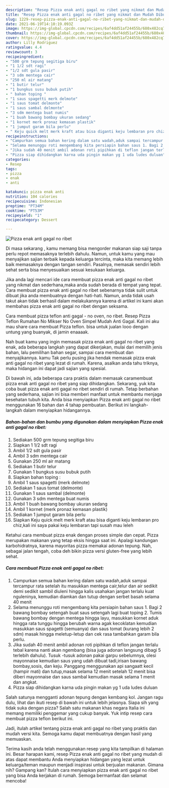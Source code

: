 ```yaml
---
description: "Resep Pizza enak anti gagal no ribet yang nikmat dan Mudah Dibuat"
title: "Resep Pizza enak anti gagal no ribet yang nikmat dan Mudah Dibuat"
slug: 1229-resep-pizza-enak-anti-gagal-no-ribet-yang-nikmat-dan-mudah-dibuat
date: 2021-06-19T14:10:19.093Z
image: https://img-global.cpcdn.com/recipes/6af4dd51af24455b/680x482cq70/pizza-enak-anti-gagal-no-ribet-foto-resep-utama.jpg
thumbnail: https://img-global.cpcdn.com/recipes/6af4dd51af24455b/680x482cq70/pizza-enak-anti-gagal-no-ribet-foto-resep-utama.jpg
cover: https://img-global.cpcdn.com/recipes/6af4dd51af24455b/680x482cq70/pizza-enak-anti-gagal-no-ribet-foto-resep-utama.jpg
author: Lilly Rodriguez
ratingvalue: 4.4
reviewcount: 3
recipeingredient:
- "500 grm tepung segitiga biru"
- "1 1/2 sdt ragi"
- "1/2 sdt gula pasir"
- "3 sdm mentega cair"
- "250 ml air matang"
- "1 butir telur"
- "1 bungkus susu bubuk putih"
- " bahan toping "
- "1 saus spagetti merk delmote"
- "1 saus tomat delmonte"
- "1 saus sambal delmonte"
- "3 sdm mentega buat numis"
- "1 buah bawang bombay ukuran sedang"
- "1 kornet merk pronaz kemasan plastik"
- "1 jumput garam bila perlu"
- " Keju quick melt merk kraft atau bisa diganti keju lembaran pro chizkali ini saya pakai keju lembaran tapi susah mau leleh"
recipeinstructions:
- "Campurkan semua bahan kering dalam satu wadah,aduk sampai tercampur rata setelah itu masukkan mentega cair,telur dan air sedikit demi sedikit sambil diuleni hingga kalis usahakan jangan terlalu kuat nguleninya, kemudian diamkan dan tutup dengan serbet basah selama 40 menit"
- "Selama menunggu roti mengembang kita persiapin bahan saus 1. Bagi 2 bawang bombay setengah buat saus setengah lagi buat toping 2. Tumis bawang bombay dengan mentega hingga layu, masukkan kornet aduk hingga rata tunggu hingga berubah warna agak kecoklatan kemudian masukkan saus spagetti (semuanya) dan saus tomat (kurang lebih 2 sdm) masak hingga meletup-letup dan cek rasa tambahkan garam bila perlu."
- "Jika sudah 40 menit ambil adonan roti pipihkan di teflon jangan terlalu tebal karena nanti akan ngembang (bisa juga adonan langsung dibagi 5 terlebih dahulu). Tusuk -tusuk adonan pakai garpu sebelumnya, olesi mayonnaise kemudian saus yang udah dibuat tadi,irisan bawang bombay,sosis, dan keju. Panggang menggunakan api sangaatt kecil (hampir mati) dan tutup,masak selama 12 menit setelah 12 menit bisa diberi mayonnaise dan saus sambal kemudian masak selama 1 menit dan angkat."
- "Pizza siap dihidangkan karna uda pingin makan yg 1 uda ludes duluan"
categories:
- Resep
tags:
- pizza
- enak
- anti

katakunci: pizza enak anti 
nutrition: 104 calories
recipecuisine: Indonesian
preptime: "PT34M"
cooktime: "PT53M"
recipeyield: "1"
recipecategory: Dessert

---
```



![Pizza enak anti gagal no ribet](https://img-global.cpcdn.com/recipes/6af4dd51af24455b/680x482cq70/pizza-enak-anti-gagal-no-ribet-foto-resep-utama.jpg)

Di masa  sekarang , kamu memang bisa mengorder makanan siap saji tanpa perlu repot memasaknya terlebih dahulu. Namun, untuk kamu yang mau menyajikan sajian terbaik kepada keluarga tercinta, maka kita memang lebih baik memasaknya dengan tangan sendiri. Pasalnya, memasak sendiri lebih sehat serta bisa menyesuaikan sesuai kesukaan keluarga.

Jika anda lagi mencari ide cara membuat pizza enak anti gagal no ribet yang nikmat dan sederhana,maka anda sudah berada di tempat yang tepat. Cara membuat pizza enak anti gagal no ribet  sebenarnya tidak sulit untuk dibuat jika anda membuatnya dengan hati-hati. Namun, anda tidak usah takut akan tidak berhasil dalam melakukannya 
karena di artikel ini kami akan membahas pizza enak anti gagal no ribet dengan seksama.  

Cara membuat pizza teflon anti gagal - no oven, no ribet. Resep Pizza Teflon Rumahan No Mikser No Oven Simpel Mudah Anti Gagal. Kali ini aku mau share cara membuat Pizza teflon. bisa untuk jualan looo dengan untung yang buanyak, di jamin enaaaak.

Nah buat kamu yang ingin memasak pizza enak anti gagal no ribet yang enak, ada beberapa langkah yang dapat dikerjakan, mulai dari memilih jenis bahan, lalu pemilihan bahan segar, sampai cara membuat dan menyajikannya. kamu Tak perlu pusing jika hendak memasak pizza enak anti gagal no ribet yang lezat di rumah. Karena, asalkan anda  tahu triknya, maka hidangan ini dapat jadi sajian yang spesial.

Di bawah ini, ada beberapa cara praktis  dalam memasak caramembuat pizza enak anti gagal no ribet yang siap dihidangkan. Sekarang, yuk kita coba buat pizza enak anti gagal no ribet sendiri di rumah. Tetap berbahan yang sederhana, sajian ini bisa memberi manfaat untuk membantu menjaga kesehatan tubuh kita. Anda bisa menyiapkan Pizza enak anti gagal no ribet menggunakan 16 bahan dan 4 tahap pembuatan. Berikut ini langkah-langkah dalam menyiapkan hidangannya.

<!--inarticleads1-->

##### Bahan-bahan dan bumbu yang digunakan dalam menyiapkan Pizza enak anti gagal no ribet:

1. Sediakan 500 grm tepung segitiga biru
1. Siapkan 1 1/2 sdt ragi
1. Ambil 1/2 sdt gula pasir
1. Ambil 3 sdm mentega cair
1. Gunakan 250 ml air matang
1. Sediakan 1 butir telur
1. Gunakan 1 bungkus susu bubuk putih
1. Siapkan  bahan toping :
1. Ambil 1 saus spagetti (merk delmote)
1. Sediakan 1 saus tomat (delmonte)
1. Gunakan 1 saus sambal (delmonte)
1. Gunakan 3 sdm mentega buat numis
1. Ambil 1 buah bawang bombay ukuran sedang
1. Ambil 1 kornet (merk pronaz kemasan plastik)
1. Sediakan 1 jumput garam bila perlu
1. Siapkan  Keju quick melt merk kraft atau bisa diganti keju lembaran pro chiz,kali ini saya pakai keju lembaran tapi susah mau leleh


Ketahui cara membuat pizza enak dengan proses simple dan cepat. Pizza merupakan makanan yang tetap eksis hingga saat ini. Apalagi kandungan karbohidratnya, karena mayoritas pizza memakai adonan tepung. Nah, sebagai jalan tengah, coba deh bikin pizza versi gluten-free yang lebih sehat. 

<!--inarticleads2-->

##### Cara membuat Pizza enak anti gagal no ribet:

1. Campurkan semua bahan kering dalam satu wadah,aduk sampai tercampur rata setelah itu masukkan mentega cair,telur dan air sedikit demi sedikit sambil diuleni hingga kalis usahakan jangan terlalu kuat nguleninya, kemudian diamkan dan tutup dengan serbet basah selama 40 menit
1. Selama menunggu roti mengembang kita persiapin bahan saus 1. Bagi 2 bawang bombay setengah buat saus setengah lagi buat toping 2. Tumis bawang bombay dengan mentega hingga layu, masukkan kornet aduk hingga rata tunggu hingga berubah warna agak kecoklatan kemudian masukkan saus spagetti (semuanya) dan saus tomat (kurang lebih 2 sdm) masak hingga meletup-letup dan cek rasa tambahkan garam bila perlu.
1. Jika sudah 40 menit ambil adonan roti pipihkan di teflon jangan terlalu tebal karena nanti akan ngembang (bisa juga adonan langsung dibagi 5 terlebih dahulu). Tusuk -tusuk adonan pakai garpu sebelumnya, olesi mayonnaise kemudian saus yang udah dibuat tadi,irisan bawang bombay,sosis, dan keju. Panggang menggunakan api sangaatt kecil (hampir mati) dan tutup,masak selama 12 menit setelah 12 menit bisa diberi mayonnaise dan saus sambal kemudian masak selama 1 menit dan angkat.
1. Pizza siap dihidangkan karna uda pingin makan yg 1 uda ludes duluan


Salah satunya mengganti adonan tepung dengan kembang kol. Jangan ragu dulu, lihat dan ikuti resep di bawah ini untuk lebih jelasnya. Siapa sih yang tidak suka dengan pizza? Salah satu makanan khas negara Italia ini memang memiliki penggemar yang cukup banyak. Yuk intip resep cara membuat pizza teflon berikut ini. 

Jadi, itulah artikel tentang  pizza enak anti gagal no ribet  yang praktis dan mudah versi kita. Semoga kamu dapat membuatnya dengan hasil yang memuaskan. 

Terima kasih anda telah menggunakan resep yang kita tampilkan di halaman ini. Besar harapan kami, resep  Pizza enak anti gagal no ribet yang mudah di atas dapat membantu Anda menyiapkan hidangan yang lezat untuk keluarga/teman maupun menjadi inspirasi untuk berjualan makanan. Gimana nih? Gampang kan? Itulah cara menyiapkan pizza enak anti gagal no ribet yang bisa Anda kerjakan di rumah. Semoga bermanfaat dan selamat mencoba!

